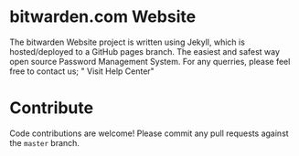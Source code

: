 # bitwarden.com Website

The bitwarden Website project is written using Jekyll, which is hosted/deployed to a GitHub pages branch.
The easiest and safest way open source Password Management System.
For any querries, please feel free to contact us; " Visit Help Center"

# Contribute

Code contributions are welcome! Please commit any pull requests against the `master` branch.
